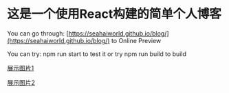 # 这是一个使用React构建的简单个人博客

You can go through: [https://seahaiworld.github.io/blog/](https://seahaiworld.github.io/blog/) to Online Preview

You can try: npm run start to test it or try npm run build to build

[展示图片1](https://github.com/SeaHaiWorld/blog/blob/master/src/assets/menu.png?raw=true)

[展示图片2](https://github.com/SeaHaiWorld/blog/blob/master/src/assets/menu.png?raw=true)
